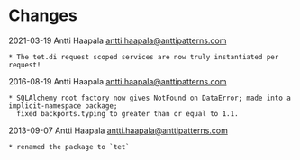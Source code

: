 # Changes


2021-03-19  Antti Haapala  <antti.haapala@anttipatterns.com>

    * The tet.di request scoped services are now truly instantiated per request!

2016-08-19  Antti Haapala  <antti.haapala@anttipatterns.com>

    * SQLAlchemy root factory now gives NotFound on DataError; made into a implicit-namespace package;
      fixed backports.typing to greater than or equal to 1.1.

2013-09-07  Antti Haapala  <antti.haapala@anttipatterns.com>

    * renamed the package to `tet`


